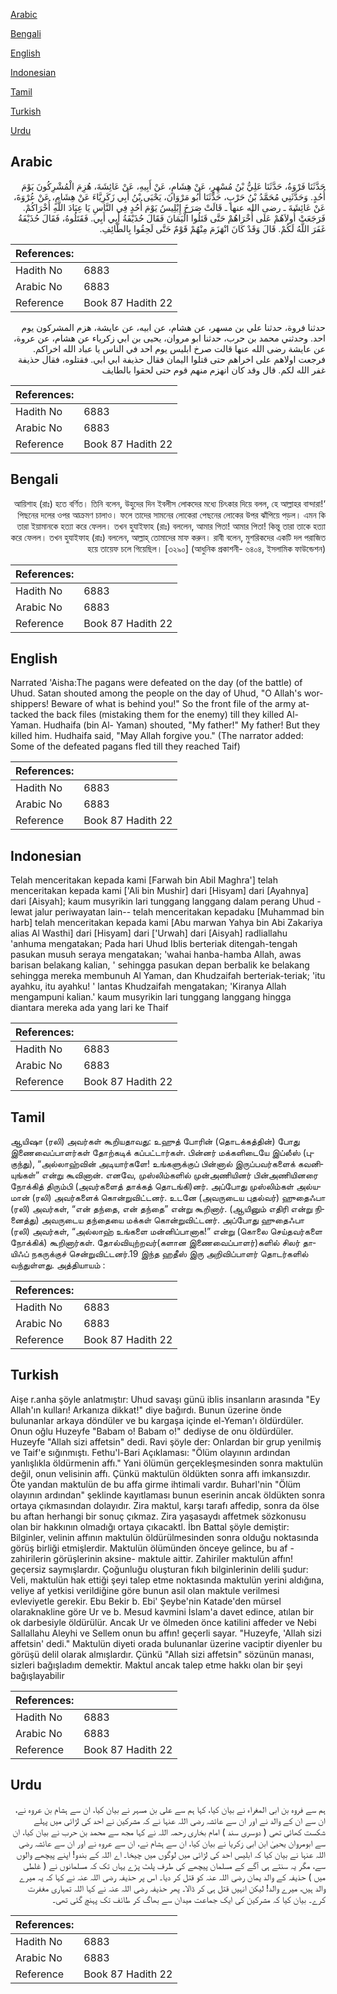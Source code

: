 [Arabic](#arabic)

[Bengali](#bengali)

[English](#english)

[Indonesian](#indonesian)

[Tamil](#tamil)

[Turkish](#turkish)

[Urdu](#urdu)

## Arabic


<div dir="rtl" lang="ar" style={{fontSize:'larger',backgroundColor:'#f8f9fa',padding:20}}>
حَدَّثَنَا فَرْوَةُ، حَدَّثَنَا عَلِيُّ بْنُ مُسْهِرٍ، عَنْ هِشَامٍ، عَنْ أَبِيهِ، عَنْ عَائِشَةَ، هُزِمَ الْمُشْرِكُونَ يَوْمَ أُحُدٍ‏.‏ وَحَدَّثَنِي مُحَمَّدُ بْنُ حَرْبٍ، حَدَّثَنَا أَبُو مَرْوَانَ، يَحْيَى بْنُ أَبِي زَكَرِيَّاءَ عَنْ هِشَامٍ، عَنْ عُرْوَةَ، عَنْ عَائِشَةَ ـ رضى الله عنها ـ قَالَتْ صَرَخَ إِبْلِيسُ يَوْمَ أُحُدٍ فِي النَّاسِ يَا عِبَادَ اللَّهِ أُخْرَاكُمْ‏.‏ فَرَجَعَتْ أُولاَهُمْ عَلَى أُخْرَاهُمْ حَتَّى قَتَلُوا الْيَمَانَ فَقَالَ حُذَيْفَةُ أَبِي أَبِي‏.‏ فَقَتَلُوهُ، فَقَالَ حُذَيْفَةُ غَفَرَ اللَّهُ لَكُمْ‏.‏ قَالَ وَقَدْ كَانَ انْهَزَمَ مِنْهُمْ قَوْمٌ حَتَّى لَحِقُوا بِالطَّائِفِ‏.‏
</div>
<div style={{backgroundColor:'#f8f9fa',padding:20, marginBottom: 10}}><table> <thead> <tr> <th>References:</th> <th></th> </tr> </thead> <tbody><tr><td>Hadith No</td><td>6883</td></tr><tr><td>Arabic No</td><td>6883</td></tr><tr><td>Reference</td><td>Book 87 Hadith 22</td></tr></tbody></table></div>


<div dir="rtl" lang="ar" style={{fontSize:'larger',backgroundColor:'#f8f9fa',padding:20}}>
حدثنا فروة، حدثنا علي بن مسهر، عن هشام، عن ابيه، عن عايشة، هزم المشركون يوم احد. وحدثني محمد بن حرب، حدثنا ابو مروان، يحيى بن ابي زكرياء عن هشام، عن عروة، عن عايشة رضى الله عنها قالت صرخ ابليس يوم احد في الناس يا عباد الله اخراكم. فرجعت اولاهم على اخراهم حتى قتلوا اليمان فقال حذيفة ابي ابي. فقتلوه، فقال حذيفة غفر الله لكم. قال وقد كان انهزم منهم قوم حتى لحقوا بالطايف
</div>
<div style={{backgroundColor:'#f8f9fa',padding:20, marginBottom: 10}}><table> <thead> <tr> <th>References:</th> <th></th> </tr> </thead> <tbody><tr><td>Hadith No</td><td>6883</td></tr><tr><td>Arabic No</td><td>6883</td></tr><tr><td>Reference</td><td>Book 87 Hadith 22</td></tr></tbody></table></div>

## Bengali


<div dir="rtl" lang="bn" style={{fontSize:'larger',backgroundColor:'#f8f9fa',padding:20}}>
‘আয়িশাহ (রাঃ) হতে বর্ণিত। তিনি বলেন, উহুদের দিন ইবলীস লোকদের মধ্যে চিৎকার দিয়ে বলল, হে আল্লাহর বান্দারা! পিছনের দলের ওপর আক্রমণ চালাও। ফলে তাদের সামনের লোকেরা পেছনের লোকের উপর ঝাঁপিয়ে পড়ল। এমন কি তারা ইয়ামানকে হত্যা করে ফেলল। তখন হুযাইফাহ (রাঃ) বললেন, আমার পিতা! আমার পিতা! কিন্তু তারা তাকে হত্যা করে ফেলল। তখন হুযাইফাহ (রাঃ) বললেন, আল্লাহ্ তোমাদের মাফ করুন। রাবী বলেন, মুশরিকদের একটি দল পরাজিত হয়ে তায়েফ চলে গিয়েছিল। [৩২৯০] (আধুনিক প্রকাশনী- ৬৪০৪, ইসলামিক ফাউন্ডেশন)
</div>
<div style={{backgroundColor:'#f8f9fa',padding:20, marginBottom: 10}}><table> <thead> <tr> <th>References:</th> <th></th> </tr> </thead> <tbody><tr><td>Hadith No</td><td>6883</td></tr><tr><td>Arabic No</td><td>6883</td></tr><tr><td>Reference</td><td>Book 87 Hadith 22</td></tr></tbody></table></div>

## English


<div dir="ltr" lang="en" style={{fontSize:'larger',backgroundColor:'#f8f9fa',padding:20}}>
Narrated 'Aisha:The pagans were defeated on the day (of the battle) of Uhud. Satan shouted among the people on the day of Uhud, "O Allah's worshippers! Beware of what is behind you!" So the front file of the army attacked the back files (mistaking them for the enemy) till they killed Al-Yaman. Hudhaifa (bin Al- Yaman) shouted, "My father!" My father! But they killed him. Hudhaifa said, "May Allah forgive you." (The narrator added: Some of the defeated pagans fled till they reached Taif)
</div>
<div style={{backgroundColor:'#f8f9fa',padding:20, marginBottom: 10}}><table> <thead> <tr> <th>References:</th> <th></th> </tr> </thead> <tbody><tr><td>Hadith No</td><td>6883</td></tr><tr><td>Arabic No</td><td>6883</td></tr><tr><td>Reference</td><td>Book 87 Hadith 22</td></tr></tbody></table></div>

## Indonesian


<div dir="ltr" lang="id" style={{fontSize:'larger',backgroundColor:'#f8f9fa',padding:20}}>
Telah menceritakan kepada kami [Farwah bin Abil Maghra'] telah menceritakan kepada kami ['Ali bin Mushir] dari [Hisyam] dari [Ayahnya] dari [Aisyah]; kaum musyrikin lari tunggang langgang dalam perang Uhud -lewat jalur periwayatan lain-- telah menceritakan kepadaku [Muhammad bin harb] telah menceritakan kepada kami [Abu marwan Yahya bin Abi Zakariya alias Al Wasthi] dari [Hisyam] dari ['Urwah] dari [Aisyah] radliallahu 'anhuma mengatakan; Pada hari Uhud Iblis berteriak ditengah-tengah pasukan musuh seraya mengatakan; 'wahai hanba-hamba Allah, awas barisan belakang kalian, ' sehingga pasukan depan berbalik ke belakang sehingga mereka membunuh Al Yaman, dan Khudzaifah berteriak-teriak; 'itu ayahku, itu ayahku! ' lantas Khudzaifah mengatakan; 'Kiranya Allah mengampuni kalian.' kaum musyrikin lari tunggang langgang hingga diantara mereka ada yang lari ke Thaif
</div>
<div style={{backgroundColor:'#f8f9fa',padding:20, marginBottom: 10}}><table> <thead> <tr> <th>References:</th> <th></th> </tr> </thead> <tbody><tr><td>Hadith No</td><td>6883</td></tr><tr><td>Arabic No</td><td>6883</td></tr><tr><td>Reference</td><td>Book 87 Hadith 22</td></tr></tbody></table></div>

## Tamil


<div dir="ltr" lang="ta" style={{fontSize:'larger',backgroundColor:'#f8f9fa',padding:20}}>
ஆயிஷா (ரலி) அவர்கள் கூறியதாவது: உஹுத் போரின் (தொடக்கத்தின்) போது இணைவைப்பாளர்கள் தோற்கடிக் கப்பட்டார்கள். பின்னர் மக்களிடையே இப்லீஸ் (புகுந்து), “அல்லாஹ்வின் அடியார்களே! உங்களுக்குப் பின்னால் இருப்பவர்களைக் கவனியுங்கள்” என்று கூவினான். எனவே, முஸ்லிம்களில் முன்அணியினர் பின்அணியினரை நோக்கித் திரும்பி (அவர்களைத் தாக்கத் தொடங்கி)னர். அப்போது முஸ்லிம்கள் அல்யமான் (ரலி) அவர்களைக் கொன்றுவிட்டனர். உடனே (அவருடைய புதல்வர்) ஹுதைஃபா (ரலி) அவர்கள், “என் தந்தை, என் தந்தை” என்று கூறினார். (ஆயினும் எதிரி என்று நினைத்து) அவருடைய தந்தையை மக்கள் கொன்றுவிட்டனர். அப்போது ஹுதைஃபா (ரலி) அவர்கள், “அல்லாஹ் உங்களை மன்னிப்பானாக!” என்று (கொலை செய்தவர்களை நோக்கிக்) கூறினார்கள். தோல்வியுற்றவர்(களான இணைவைப்பாளர்)களில் சிலர் தாயிஃப் நகருக்குச் சென்றுவிட்டனர்.19 இந்த ஹதீஸ் இரு அறிவிப்பாளர் தொடர்களில் வந்துள்ளது. அத்தியாயம் :
</div>
<div style={{backgroundColor:'#f8f9fa',padding:20, marginBottom: 10}}><table> <thead> <tr> <th>References:</th> <th></th> </tr> </thead> <tbody><tr><td>Hadith No</td><td>6883</td></tr><tr><td>Arabic No</td><td>6883</td></tr><tr><td>Reference</td><td>Book 87 Hadith 22</td></tr></tbody></table></div>

## Turkish


<div dir="ltr" lang="tr" style={{fontSize:'larger',backgroundColor:'#f8f9fa',padding:20}}>
Aişe r.anha şöyle anlatmıştır: Uhud savaşı günü iblis insanların arasında "Ey Allah'ın kulları! Arkanıza dikkat!" diye bağırdı. Bunun üzerine önde bulunanlar arkaya döndüler ve bu kargaşa içinde el-Yeman'ı öldürdüler. Onun oğlu Huzeyfe "Babam o! Babam o!" dediyse de onu öldürdüler. Huzeyfe "Allah sizi affetsin" dedi. Ravi şöyle der: Onlardan bir grup yenilmiş ve Taif'e sığınmıştı. Fethu'l-Bari Açıklaması: "Ölüm olayının ardından yanlışlıkla öldürmenin affı." Yani ölümün gerçekleşmesinden sonra maktulün değil, onun velisinin affı. Çünkü maktulün öldükten sonra affı imkansızdır. Öte yandan maktulün de bu affa girme ihtimali vardır. Buharl'nin "Ölüm olayının ardından" şeklinde kayıtlaması bunun eserinin ancak öldükten sonra ortaya çıkmasından dolayıdır. Zira maktul, karşı tarafı affedip, sonra da ölse bu aftan herhangi bir sonuç çıkmaz. Zira yaşasaydı affetmek sözkonusu olan bir hakkının olmadığı ortaya çıkacaktl. İbn Battal şöyle demiştir: Bilginler, velinin affının maktulün öldürülmesinden sonra olduğu noktasında görüş birliği etmişlerdir. Maktulün ölümünden önceye gelince, bu af -zahirilerin görüşlerinin aksine- maktule aittir. Zahiriler maktulün affın! geçersiz saymışlardır. Çoğunluğu oluşturan fıkıh bilginlerinin delili şudur: Veli, maktulün hak ettiği şeyi talep etme noktasında maktulün yerini aldığına, veliye af yetkisi verildiğine göre bunun asil olan maktule verilmesi evleviyetle gerekir. Ebu Bekir b. Ebi' Şeybe'nin Katade'den mürsel olaraknakline göre Ur ve b. Mesud kavmini İslam'a davet edince, atılan bir ok darbesiyle öldürülür. Ancak Ur ve ölmeden önce katilini affeder ve Nebi Sallallahu Aleyhi ve Sellem onun bu affın! geçerli sayar. "Huzeyfe, 'Allah sizi affetsin' dedi." Maktulün diyeti orada bulunanlar üzerine vaciptir diyenler bu görüşü delil olarak almışlardır. Çünkü "Allah sizi affetsin" sözünün manası, sizleri bağışladım demektir. Maktul ancak talep etme hakkı olan bir şeyi bağışlayabilir
</div>
<div style={{backgroundColor:'#f8f9fa',padding:20, marginBottom: 10}}><table> <thead> <tr> <th>References:</th> <th></th> </tr> </thead> <tbody><tr><td>Hadith No</td><td>6883</td></tr><tr><td>Arabic No</td><td>6883</td></tr><tr><td>Reference</td><td>Book 87 Hadith 22</td></tr></tbody></table></div>

## Urdu


<div dir="rtl" lang="ur" style={{fontSize:'larger',backgroundColor:'#f8f9fa',padding:20}}>
ہم سے فروہ بن ابی المغراء نے بیان کیا، کہا ہم سے علی بن مسہر نے بیان کیا، ان سے ہشام بن عروہ نے، ان سے ان کے والد نے اور ان سے عائشہ رضی اللہ عنہا نے کہ مشرکین نے احد کی لڑائی میں پہلے شکست کھائی تھی ( دوسری سند ) امام بخاری رحمہ اللہ نے کہا مجھ سے محمد بن حرب نے بیان کیا، ان سے ابومروان یحییٰ ابن ابی زکریا نے بیان کیا، ان سے ہشام نے، ان سے عروہ نے اور ان سے عائشہ رضی اللہ عنہا نے بیان کیا کہ ابلیس احد کی لڑائی میں لوگوں میں چیخا۔ اے اللہ کے بندو! اپنے پیچھے والوں سے، مگر یہ سنتے ہی آگے کے مسلمان پیچھے کی طرف پلٹ پڑے یہاں تک کہ مسلمانوں نے ( غلطی میں ) حذیفہ کے والد یمان رضی اللہ عنہ کو قتل کر دیا۔ اس پر حذیفہ رضی اللہ عنہ نے کہا کہ یہ میرے والد ہیں، میرے والد! لیکن انہیں قتل ہی کر ڈالا۔ پھر حذیفہ رضی اللہ عنہ نے کہا اللہ تمہاری مغفرت کرے۔ بیان کیا کہ مشرکین کی ایک جماعت میدان سے بھاگ کر طائف تک پہنچ گئی تھی۔
</div>
<div style={{backgroundColor:'#f8f9fa',padding:20, marginBottom: 10}}><table> <thead> <tr> <th>References:</th> <th></th> </tr> </thead> <tbody><tr><td>Hadith No</td><td>6883</td></tr><tr><td>Arabic No</td><td>6883</td></tr><tr><td>Reference</td><td>Book 87 Hadith 22</td></tr></tbody></table></div>
